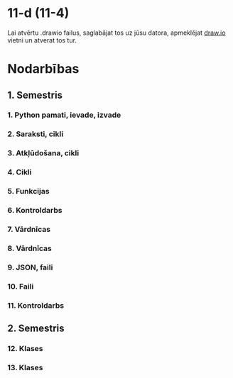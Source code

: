 11-d (11-4)
===

Lai atvērtu .drawio failus, saglabājat tos uz jūsu datora, apmeklējat [draw.io](https://app.diagrams.net/) vietni un atverat tos tur.

# Nodarbības
## 1. Semestris
### 1. Python pamati, ievade, izvade
### 2. Saraksti, cikli
### 3. Atkļūdošana, cikli
### 4. Cikli
### 5. Funkcijas
### 6. Kontroldarbs
### 7. Vārdnīcas
### 8. Vārdnīcas
### 9. JSON, faili
### 10. Faili
### 11. Kontroldarbs

## 2. Semestris
### 12. Klases
### 13. Klases